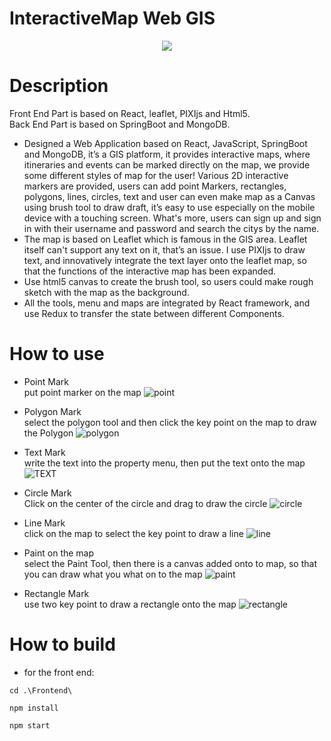 # InteractiveMap Web GIS
<div align=center>
<img src="https://user-images.githubusercontent.com/53630148/189499108-04dbf28c-a176-4906-8605-69fe455a1868.png">
</div>

# Description
Front End Part is based on React, leaflet, PIXIjs and Html5.  
Back End Part is based on SpringBoot and MongoDB.  
- Designed a Web Application based on React, JavaScript, SpringBoot and MongoDB, it’s a GIS platform, it provides interactive maps, where itineraries and events can be marked directly on the map, we provide some different styles of map for the user! Various 2D interactive markers are provided, users can add point Markers, rectangles, polygons, lines, circles, text and user can even make map as a Canvas using brush tool to draw draft, it’s easy to use especially on the mobile device with a touching screen. What's more, users can sign up and sign in with their username and password and search the citys by the name.
- The map is based on Leaflet which is famous in the GIS area. Leaflet itself can't support any text on it, that’s an issue. I use PIXIjs to draw text, and innovatively integrate the text layer onto the leaflet map, so that the functions of the interactive map has been expanded.  
- Use html5 canvas to create the brush tool, so users could make rough sketch with the map as the background.  
- All the tools, menu and maps are integrated by React framework, and use Redux to transfer the state between different Components.  

# How to use
- Point Mark  
put point marker on the map
![point](https://user-images.githubusercontent.com/53630148/189499258-bc1cd8ba-1140-4582-89ad-6d7698b6ee3b.gif)

- Polygon Mark  
select the polygon tool and then click the key point on the map to draw the Polygon
![polygon](https://user-images.githubusercontent.com/53630148/189499382-67fff2e5-2f1b-4602-8145-70485cb19472.gif)

- Text Mark  
write the text into the property menu, then put the text onto the map
![TEXT](https://user-images.githubusercontent.com/53630148/189499318-b9cf288c-aee0-4e43-844a-bf5f154d081e.gif)

- Circle Mark  
Click on the center of the circle and drag to draw the circle
![circle](https://user-images.githubusercontent.com/53630148/189499442-55386d20-ffb6-461e-bd14-17e5cf56233a.gif)

- Line Mark    
click on the map to select the key point to draw a line
![line](https://user-images.githubusercontent.com/53630148/189499482-bc079706-3df4-425b-ad49-ead41cf09c5c.gif)

- Paint on the map  
select the Paint Tool, then there is a canvas added onto to map, so that you can draw what you what on to the map
![paint](https://user-images.githubusercontent.com/53630148/189499526-2330ae2a-7211-4e5a-bd32-6e02881c57b1.gif)

- Rectangle Mark  
use two key point to draw a rectangle onto the map
![rectangle](https://user-images.githubusercontent.com/53630148/189499592-7ae7bd2d-a91b-4f42-a6e7-a884cce8d20c.gif)

# How to build
- for the front end:
```
cd .\Frontend\
```
```
npm install
```
```
npm start
```


